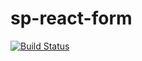 sp-react-form
=====================

[![Build Status](https://travis-ci.org/tiagordc/sp-react-form.svg?branch=master)](https://travis-ci.org/tiagordc/sp-react-form)
